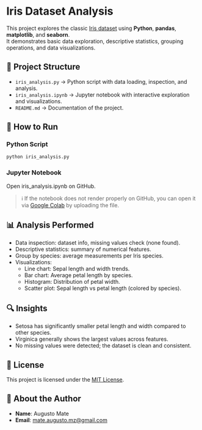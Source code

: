 # Iris Dataset Analysis

This project explores the classic [Iris dataset](https://archive.ics.uci.edu/ml/datasets/iris) using **Python**, **pandas**, **matplotlib**, and **seaborn**.  
It demonstrates basic data exploration, descriptive statistics, grouping operations, and data visualizations.

## 📂 Project Structure

- `iris_analysis.py` → Python script with data loading, inspection, and analysis.
- `iris_analysis.ipynb` → Jupyter notebook with interactive exploration and visualizations.
- `README.md` → Documentation of the project.

## 🚀 How to Run

### Python Script
```bash
python iris_analysis.py
```

### Jupyter Notebook
Open iris_analysis.ipynb on GitHub.
> ℹ If the notebook does not render properly on GitHub, you can open it via [Google Colab](https://colab.research.google.com/) by uploading the file.

## 📊 Analysis Performed

- Data inspection: dataset info, missing values check (none found).
- Descriptive statistics: summary of numerical features.
- Group by species: average measurements per Iris species.
- Visualizations:
  - Line chart: Sepal length and width trends.
  - Bar chart: Average petal length by species.
  - Histogram: Distribution of petal width.
  - Scatter plot: Sepal length vs petal length (colored by species).

## 🔍 Insights

- Setosa has significantly smaller petal length and width compared to other species.
- Virginica generally shows the largest values across features.
- No missing values were detected; the dataset is clean and consistent.

## 📜 License

This project is licensed under the [MIT License](LICENSE).

## 👤 About the Author

- **Name**: Augusto Mate  
- **Email**: mate.augusto.mz@gmail.com

